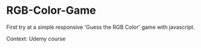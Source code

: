 # RGB-Color-Game

First try at a simple responsive 'Guess the RGB Color' game with javascript.

Context: Udemy course

